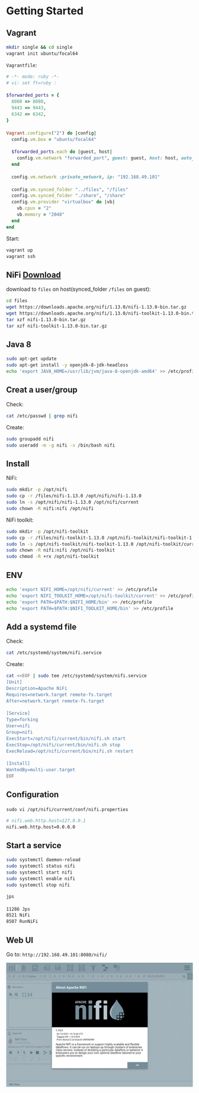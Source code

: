 # Getting Started

## Vagrant

```bash
mkdir single && cd single
vagrant init ubuntu/focal64
```

`Vagrantfile`:

```ruby
# -*- mode: ruby -*-
# vi: set ft=ruby :

$forwarded_ports = {
  8080 => 8080,
  9443 => 9443,
  6342 => 6342,
}

Vagrant.configure("2") do |config|
  config.vm.box = "ubuntu/focal64"

  $forwarded_ports.each do |guest, host|
    config.vm.network "forwarded_port", guest: guest, host: host, auto_correct: true
  end

  config.vm.network :private_network, ip: "192.168.49.101"

  config.vm.synced_folder "../files", "/files"
  config.vm.synced_folder "./share", "/share"
  config.vm.provider "virtualbox" do |vb|
    vb.cpus = "2"
    vb.memory = "2048"
  end
end
```

Start:

```bash
vagrant up
vagrant ssh
```

## NiFi [Download](http://nifi.apache.org/download.html)

download to `files` on host(synced_folder `/files` on guest):

```bash
cd files
wget https://downloads.apache.org/nifi/1.13.0/nifi-1.13.0-bin.tar.gz
wget https://downloads.apache.org/nifi/1.13.0/nifi-toolkit-1.13.0-bin.tar.gz
tar xzf nifi-1.13.0-bin.tar.gz
tar xzf nifi-toolkit-1.13.0-bin.tar.gz
```

## Java 8

```bash
sudo apt-get update
sudo apt-get install -y openjdk-8-jdk-headless
echo 'export JAVA_HOME=/usr/lib/jvm/java-8-openjdk-amd64' >> /etc/profile
```

## Creat a user/group

Check:

```bash
cat /etc/passwd | grep nifi
```

Create:

```bash
sudo groupadd nifi
sudo useradd -m -g nifi -s /bin/bash nifi
```

## Install

NiFi:

```bash
sudo mkdir -p /opt/nifi
sudo cp -r /files/nifi-1.13.0 /opt/nifi/nifi-1.13.0
sudo ln -s /opt/nifi/nifi-1.13.0 /opt/nifi/current
sudo chown -R nifi:nifi /opt/nifi
```

NiFi toolkit:

```bash
sudo mkdir -p /opt/nifi-toolkit
sudo cp -r /files/nifi-toolkit-1.13.0 /opt/nifi-toolkit/nifi-toolkit-1.13.0
sudo ln -s /opt/nifi-toolkit/nifi-toolkit-1.13.0 /opt/nifi-toolkit/current
sudo chown -R nifi:nifi /opt/nifi-toolkit
sudo chmod -R +rx /opt/nifi-toolkit
```

## ENV

```bash
echo 'export NIFI_HOME=/opt/nifi/current' >> /etc/profile
echo 'export NIFI_TOOLKIT_HOME=/opt/nifi-toolkit/current' >> /etc/profile
echo 'export PATH=$PATH:$NIFI_HOME/bin' >> /etc/profile
echo 'export PATH=$PATH:$NIFI_TOOLKIT_HOME/bin' >> /etc/profile
```

## Add a systemd file

Check:

```bash
cat /etc/systemd/system/nifi.service
```

Create:

```bash
cat <<EOF | sudo tee /etc/systemd/system/nifi.service
[Unit]
Description=Apache NiFi
Requires=network.target remote-fs.target
After=network.target remote-fs.target

[Service]
Type=forking
User=nifi
Group=nifi
ExecStart=/opt/nifi/current/bin/nifi.sh start
ExecStop=/opt/nifi/current/bin/nifi.sh stop
ExecReload=/opt/nifi/current/bin/nifi.sh restart

[Install]
WantedBy=multi-user.target
EOF
```

## Configuration

`sudo vi /opt/nifi/current/conf/nifi.properties`

```bash
# nifi.web.http.host=127.0.0.1
nifi.web.http.host=0.0.0.0
```

## Start a service

```bash
sudo systemctl daemon-reload
sudo systemctl status nifi
sudo systemctl start nifi
sudo systemctl enable nifi
sudo systemctl stop nifi
```

```bash
jps

11286 Jps
8521 NiFi
8507 RunNiFi
```

## Web UI

Go to: `http://192.168.49.101:8080/nifi/`

![](../images/nifi.png)
